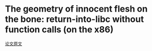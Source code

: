 # The geometry of innocent flesh on the bone: return-into-libc without function calls (on the x86)

[论文原文](https://dl.acm.org/doi/10.1145/1315245.1315313)